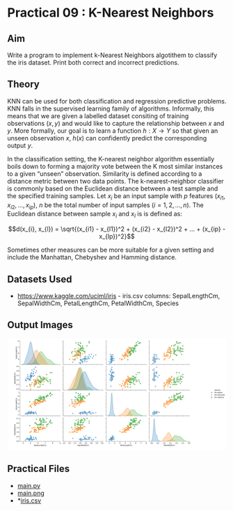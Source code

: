 # Practical 09 : K-Nearest Neighbors

## Aim

Write a program to implement k-Nearest Neighbors algotithem to classify the iris dataset. Print both correct and incorrect predictions.

## Theory

KNN can be used for both classification and regression predictive problems. KNN falls in the supervised learning family of algorithms. Informally, this means that we are given a labelled dataset consiting of training observations $(x,y)$ and would like to capture the relationship between $x$ and $y$. More formally, our goal is to learn a function $h: X\rightarrow Y$ so that given an unseen observation $x$, $h(x)$ can confidently predict the corresponding output $y$.

In the classification setting, the K-nearest neighbor algorithm essentially boils down to forming a majority vote between the K most similar instances to a given “unseen” observation. Similarity is defined according to a distance metric between two data points. The k-nearest-neighbor classifier is commonly based on the Euclidean distance between a test sample and the specified training samples. Let $x_{i}$ be an input sample with $p$ features $(x_{i1}, x_{i2},..., x_{ip})$, $n$ be the total number of input samples $(i=1,2,...,n)$.  The Euclidean distance between sample $x_{i}$ and $x_{l}$ is is defined as:

$$d(x_{i}, x_{l}) = \sqrt{(x_{i1} - x_{l1})^2 + (x_{i2} - x_{l2})^2 + ... + (x_{ip} - x_{lp})^2}$$

Sometimes other measures can be more suitable for a given setting and include the Manhattan, Chebyshev and Hamming distance.

## Datasets Used

- <https://www.kaggle.com/uciml/iris> - iris.csv
    columns: SepalLengthCm, SepalWidthCm, PetalLengthCm, PetalWidthCm, Species

## Output Images

![main.png](./main.png)

## Practical Files

- [main.py](./main.py)
- [main.png](./main.png)
- *[iris.csv](./iris.csv)